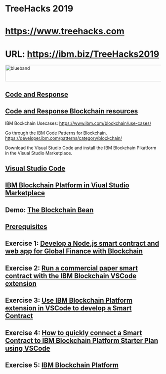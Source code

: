 # TreeHacks 2019

# https://www.treehacks.com

# URL: https://ibm.biz/TreeHacks2019

<img src="https://farm5.staticflickr.com/4503/37148677233_71edc5a37b_o.png" width="1041" height="53" alt="blueband">

## <a href="https://developer.ibm.com/code-and-response/">Code and Response</a>

## <a href="https://developer.ibm.com/code-and-response/technologies/blockchain">Code and Response Blockchain resources</a>


IBM Bockchain Usecases: https://www.ibm.com/blockchain/use-cases/

Go through the IBM Code Patterns for Blockchain. https://developer.ibm.com/patterns/category/blockchain/

Download the Visual Studio Code and install the IBM Blockchain Plkatform in the Visual Studio Marketplace.

## [Visual Studio Code](https://code.visualstudio.com)
## [IBM Blockchain Platform in Viual Studio Marketplace](https://marketplace.visualstudio.com/items?itemName=IBMBlockchain.ibm-blockchain-platform)

## Demo: [The Blockchain Bean](https://www.ibm.com/thought-leadership/blockchainbean/)
## [Prerequisites](https://hyperledger-fabric.readthedocs.io/en/release-1.4/prereqs.html#prerequisites)
## Exercise 1: [Develop a Node.js smart contract and web app for Global Finance with Blockchain](https://developer.ibm.com/patterns/global-financing-use-case-for-blockchain/)
## Exercise 2: [Run a commercial paper smart contract with the IBM Blockchain VSCode extension](https://developer.ibm.com/tutorials/run-commercial-paper-smart-contract-with-ibm-blockchain-vscode-extension/)
## Exercise 3: [Use IBM Blockchain Platform extension in VSCode to develop a Smart Contract](https://github.com/horeaporutiu/VSCodeTutorialBlockchain#use-ibm-blockchain-platform-extension-in-vscode-to-develop-a-smart-contract)  

## Exercise 4: [How to quickly connect a Smart Contract to IBM Blockchain Platform Starter Plan using VSCode](https://github.com/horeaporutiu/VSCodeRemoteNetwork#vscoderemotenetwork) 
## Exercise 5: [IBM Blockchain Platform](https://www.ibm.com/blockchain/platform)
